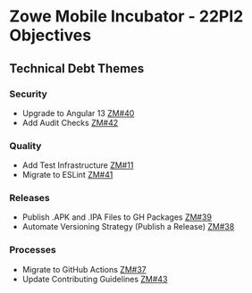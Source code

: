 # Zowe Mobile Incubator - 22PI2 Objectives

## Technical Debt Themes

### Security
- Upgrade to Angular 13 [ZM#40](https://github.com/zowe/zowe-on-the-go/issues/40)
- Add Audit Checks [ZM#42](https://github.com/zowe/zowe-on-the-go/issues/42)

### Quality
- Add Test Infrastructure [ZM#11](https://github.com/zowe/zowe-on-the-go/issues/11)
- Migrate to ESLint [ZM#41](https://github.com/zowe/zowe-on-the-go/issues/41)

### Releases
- Publish .APK and .IPA Files to GH Packages [ZM#39](https://github.com/zowe/zowe-on-the-go/issues/39)
- Automate Versioning Strategy (Publish a Release) [ZM#38](https://github.com/zowe/zowe-on-the-go/issues/38)

### Processes
- Migrate to GitHub Actions [ZM#37](https://github.com/zowe/zowe-on-the-go/issues/37)
- Update Contributing Guidelines [ZM#43](https://github.com/zowe/zowe-on-the-go/issues/43)
